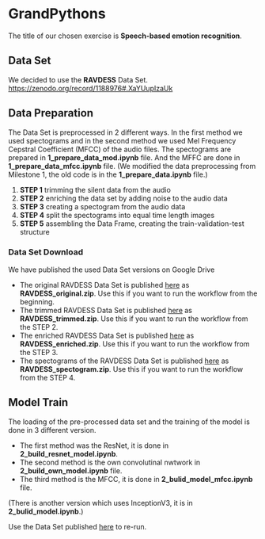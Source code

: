 # GrandPythons 

The title of our chosen exercise is **Speech-based emotion recognition**.

## Data Set

We decided to use the **RAVDESS** Data Set.  https://zenodo.org/record/1188976#.XaYUupIzaUk

## Data Preparation

The Data Set is preprocessed in 2 different ways. In the first method we used spectograms and in the second method we used Mel Frequency Cepstral Coefficient (MFCC) of the audio files.
The spectograms are prepared in **1_prepare_data_mod.ipynb** file. And the MFFC are done in **1_prepare_data_mfcc.ipynb** file.
(We modified the data preprocessing from Milestone 1, the old code is in the **1_prepare_data.ipynb** file.)

1. **STEP 1** trimming the silent data from the audio
2. **STEP 2** enriching the data set by adding noise to the audio data
3. **STEP 3** creating a spectogram from the audio data
4. **STEP 4** split the spectograms into equal time length images
5. **STEP 5** assembling the Data Frame, creating the train-validation-test structure

### Data Set Download

We have published the used Data Set versions on Google Drive

* The original RAVDESS Data Set is published [here](https://drive.google.com/open?id=1WyJsDuxJlUObBCFrNZLAXM2w4-sp0CxN) as **RAVDESS_original.zip**. Use this if you want to run the workflow from the beginning.
* The trimmed RAVDESS Data Set is published [here](https://drive.google.com/open?id=1pFum_YGf2C82HJvMwt0gi8apj6PJLi0s) as **RAVDESS_trimmed.zip**. Use this if you want to run the workflow from the STEP 2.
* The enriched RAVDESS Data Set is published [here](https://drive.google.com/open?id=1LG42oQTSs6HWMLsdqhFKbADA2wi8234_) as **RAVDESS_enriched.zip**. Use this if you want to run the workflow from the STEP 3.
* The spectograms of the RAVDESS Data Set is published [here](https://drive.google.com/open?id=1jDb2GDnapxx-5bhRR4rudVLxd4ajrpF-) as **RAVDESS_spectogram.zip**. Use this if you want to run the workflow from the STEP 4.

## Model Train

The loading of the pre-processed data set and the training of the model is done in 3 different version.
* The first method was the ResNet, it is done in **2_build_resnet_model.ipynb**.
* The second method is the own convolutinal nwtwork in **2_build_own_model.ipynb** file.
* The third method is the MFCC, it is done in **2_bulid_model_mfcc.ipynb** file.

(There is another version which uses InceptionV3, it is in **2_bulid_model.ipynb**.)

Use the Data Set published [here](https://drive.google.com/open?id=1a2TRcqj5ySMWwetfU3Zgq4FE-highOKK) to re-run.
